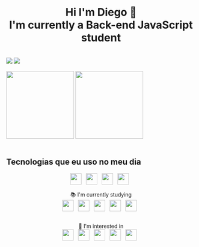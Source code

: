 
<h1 align="center">Hi I'm Diego 👋<br/> I'm currently a Back-end JavaScript student</h1>

<br/>

<div> 
  <a href = "mailto:diego-s.novaes@hotmail.com"><img src="https://img.shields.io/badge/-Gmail-%23333?style=for-the-badge&logo=gmail&logoColor=white" target="_blank"></a>
  <a href="https://www.linkedin.com/in/diego-novaes-9a26b6190/" target="_blank"><img src="https://img.shields.io/badge/-LinkedIn-%230077B5?style=for-the-badge&logo=linkedin&logoColor=white" target="_blank"></a> 
</div>
<br/>

 <div>
  <img height="180em" src="https://github-readme-stats.vercel.app/api?username=D-nDev&show_icons=true&theme=dracula&include_all_commits=true&count_private=true"/>
  <img height="180em" src="https://github-readme-stats.vercel.app/api/top-langs/?username=D-nDev&layout=compact&langs_count=7&theme=dracula"/>
</div>

<br/>

## Tecnologias que eu uso no meu dia

<div align="center">
<img align="center" src="https://cdn.jsdelivr.net/gh/devicons/devicon/icons/javascript/javascript-plain.svg" height="30">&nbsp;&nbsp;
<img align="center" src="https://cdn.jsdelivr.net/gh/devicons/devicon/icons/nodejs/nodejs-plain.svg" height="30">&nbsp;&nbsp;
<img align="center" src="https://cdn.jsdelivr.net/gh/devicons/devicon/icons/react/react-original.svg" height="30">&nbsp;&nbsp;
<img align="center" src="https://cdn.jsdelivr.net/gh/devicons/devicon/icons/postgresql/postgresql-plain.svg" height="30">&nbsp;&nbsp;
<br/><br/>
<span align="center">📚 I'm currently studying</span><br/>
<img align="center" src="https://iconape.com/wp-content/files/eo/370609/svg/370609.svg" height="30">&nbsp;&nbsp;
<img align="center" src="https://cdn.jsdelivr.net/gh/devicons/devicon/icons/amazonwebservices/amazonwebservices-original.svg" height="30">&nbsp;&nbsp;
<img align="center" src="https://cdn.jsdelivr.net/gh/devicons/devicon/icons/python/python-original.svg" height="30">&nbsp;&nbsp;
<img align="center" src="https://cdn.jsdelivr.net/gh/devicons/devicon/icons/flask/flask-original.svg" height="30">&nbsp;&nbsp;
<img align="center" src="https://cdn.jsdelivr.net/gh/devicons/devicon/icons/kotlin/kotlin-original.svg" height="30">&nbsp;&nbsp;
<br/><br/>

<span align="center">🤔 I'm interested in</span><br/>
<img align="center" src="https://cdn.jsdelivr.net/gh/devicons/devicon/icons/typescript/typescript-original.svg" height="30">&nbsp;&nbsp;
<img align="center" src="https://cdn.jsdelivr.net/gh/devicons/devicon/icons/mongodb/mongodb-original.svg" height="30">&nbsp;&nbsp;
<img align="center" src="https://cdn.jsdelivr.net/gh/devicons/devicon/icons/redis/redis-original.svg" height="30">&nbsp;&nbsp;
<img align="center" src="https://cdn.jsdelivr.net/gh/devicons/devicon/icons/docker/docker-original.svg" height="30">&nbsp;&nbsp;
<img align="center" src="https://cdn.jsdelivr.net/gh/devicons/devicon/icons/socketio/socketio-original.svg" height="30">&nbsp;&nbsp;
</div>
